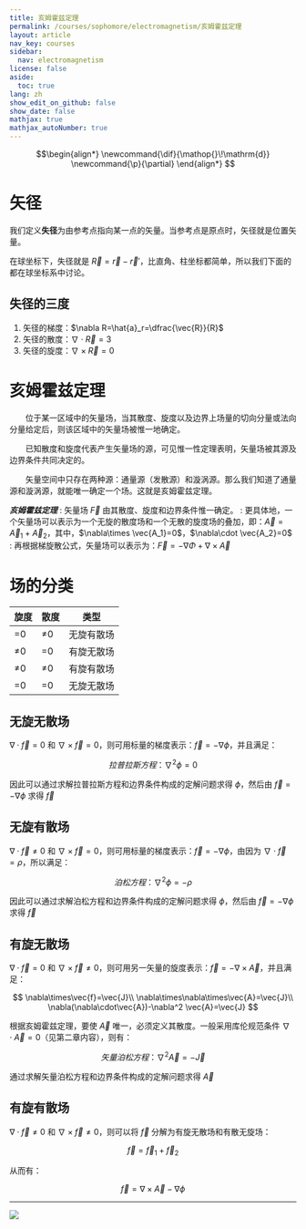 ```yaml
---
title: 亥姆霍兹定理
permalink: /courses/sophomore/electromagnetism/亥姆霍兹定理
layout: article
nav_key: courses
sidebar:
  nav: electromagnetism
license: false
aside:
  toc: true
lang: zh
show_edit_on_github: false
show_date: false
mathjax: true
mathjax_autoNumber: true
---
```


<!--more-->

$$\begin{align*}
\newcommand{\dif}{\mathop{}\!\mathrm{d}}
\newcommand{\p}{\partial}
\end{align*}
$$

# 矢径

我们定义**失径**为由参考点指向某一点的矢量。当参考点是原点时，矢径就是位置矢量。

在球坐标下，失径就是 $\vec{R}=\vec{r}-\vec{r}'$，比直角、柱坐标都简单，所以我们下面的都在球坐标系中讨论。

## 失径的三度

1. 矢径的梯度：$\nabla R=\hat{a}_r=\dfrac{\vec{R}}{R}$
2. 矢径的散度：$\nabla\cdot\vec{R}=3$
3. 矢径的旋度：$\nabla\times\vec{R}=0$

# 亥姆霍兹定理

&emsp;&emsp;位于某一区域中的矢量场，当其散度、旋度以及边界上场量的切向分量或法向分量给定后，则该区域中的矢量场被惟一地确定。

&emsp;&emsp;已知散度和旋度代表产生矢量场的源，可见惟一性定理表明，矢量场被其源及边界条件共同决定的。

&emsp;&emsp;矢量空间中只存在两种源：通量源（发散源）和漩涡源。那么我们知道了通量源和漩涡源，就能唯一确定一个场。这就是亥姆霍兹定理。

***亥姆霍兹定理***
: 矢量场 $\vec{F}$ 由其散度、旋度和边界条件惟一确定。
: 更具体地，一个矢量场可以表示为一个无旋的散度场和一个无散的旋度场的叠加，即：$\vec{A}=\vec{A}_1+\vec{A}_2$，其中，$\nabla\times \vec{A_1}=0$，$\nabla\cdot \vec{A_2}=0$
: 再根据梯旋散公式，矢量场可以表示为：$\vec{F}=-\nabla\Phi+\nabla\times\vec{A}$

# 场的分类

|旋度|散度|类型|
|---|---|---|
|=0|≠0|无旋有散场|
|≠0|=0|有旋无散场|
|≠0|≠0|有旋有散场|
|=0|=0|无旋无散场|

## 无旋无散场

$\nabla\cdot \vec{f}=0$ 和 $\nabla\times\vec{f}=0$，则可用标量的梯度表示：$\vec{f}=-\nabla \phi$，并且满足：

$$
拉普拉斯方程：\nabla^2 \phi =0
$$

因此可以通过求解拉普拉斯方程和边界条件构成的定解问题求得 $\phi$，然后由 $\vec{f}=-\nabla \phi$ 求得 $\vec{f}$

## 无旋有散场

$\nabla\cdot \vec{f}\neq0$ 和 $\nabla\times\vec{f}=0$，则可用标量的梯度表示：$\vec{f}=-\nabla \phi$，由因为 $\nabla\cdot\vec{f}=\rho$，所以满足：

$$
泊松方程：\nabla^2 \phi =-\rho
$$

因此可以通过求解泊松方程和边界条件构成的定解问题求得 $\phi$，然后由 $\vec{f}=-\nabla \phi$ 求得 $\vec{f}$

## 有旋无散场

$\nabla\cdot \vec{f}=0$ 和 $\nabla\times\vec{f}\neq0$，则可用另一矢量的旋度表示：$\vec{f}=-\nabla \times \vec{A}$，并且满足：

$$
\nabla\times\vec{f}=\vec{J}\\
\nabla\times\nabla\times\vec{A}=\vec{J}\\
\nabla(\nabla\cdot\vec{A})-\nabla^2 \vec{A}=\vec{J}
$$

根据亥姆霍兹定理，要使 $\vec{A}$ 唯一，必须定义其散度。一般采用库伦规范条件 $\nabla\cdot\vec{A}=0$（见第二章内容），则有：

$$
矢量泊松方程：\nabla^2 \vec{A}=-\vec{J}
$$

通过求解矢量泊松方程和边界条件构成的定解问题求得 $\vec{A}$

## 有旋有散场

$\nabla\cdot \vec{f}\neq0$ 和 $\nabla\times\vec{f}\neq0$，则可以将 $\vec{f}$ 分解为有旋无散场和有散无旋场：

$$
\vec{f}=\vec{f}_1+\vec{f}_2
$$

从而有：

$$
\vec{f}=\nabla\times\vec{A}-\nabla\phi
$$

---

![](https://i.loli.net/2020/03/11/w2ScIRiYC1vWsJ3.jpg)